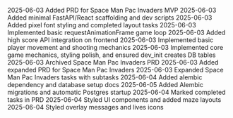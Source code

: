 2025-06-03 Added PRD for Space Man Pac Invaders MVP
2025-06-03 Added minimal FastAPI/React scaffolding and dev scripts
2025-06-03 Added pixel font styling and completed layout tasks
2025-06-03 Implemented basic requestAnimationFrame game loop
2025-06-03 Added high score API integration on frontend
2025-06-03 Implemented basic player movement and shooting mechanics
2025-06-03 Implemented core game mechanics, styling polish, and ensured dev_init creates DB tables
2025-06-03 Archived Space Man Pac Invaders PRD
2025-06-03 Added expanded PRD for Space Man Pac Invaders
2025-06-03 Expanded Space Man Pac Invaders tasks with subtasks
2025-06-04 Added alembic dependency and database setup docs
2025-06-05 Added Alembic migrations and automatic Postgres startup
2025-06-04 Marked completed tasks in PRD
2025-06-04 Styled UI components and added maze layouts
2025-06-04 Styled overlay messages and lives icons
